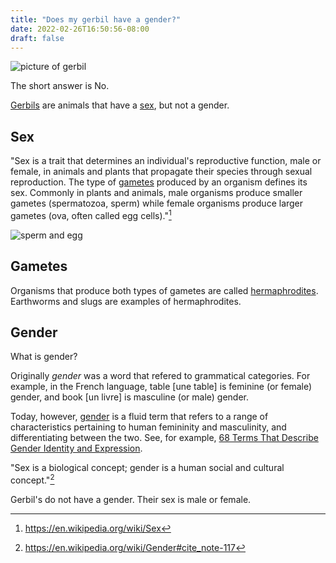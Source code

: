 ```yaml
---
title: "Does my gerbil have a gender?"
date: 2022-02-26T16:50:56-08:00
draft: false
---
```


![picture of gerbil](https://upload.wikimedia.org/wikipedia/commons/thumb/7/72/Gerbil_Awesomness.JPG/292px-Gerbil_Awesomness.JPG)

The short answer is No.

[Gerbils](https://en.wikipedia.org/wiki/Mongolian_gerbil) are animals
that have a [sex](https://en.wikipedia.org/wiki/Sex), but not a
gender.


## Sex

"Sex is a trait that determines an individual's reproductive function,
male or female, in animals and plants that propagate their species
through sexual reproduction. The type of
[gametes](https://en.wikipedia.org/wiki/Gamete) produced by an
organism defines its sex. Commonly in plants and animals, male
organisms produce smaller gametes (spermatozoa, sperm) while female
organisms produce larger gametes (ova, often called egg cells)."[^1]

![sperm and egg](https://upload.wikimedia.org/wikipedia/commons/thumb/f/f7/Egg_and_Sperm.png/320px-Egg_and_Sperm.png)

## Gametes

Organisms that produce both types of gametes are called
[hermaphrodites](https://en.wikipedia.org/wiki/Hermaphrodite).
Earthworms and slugs are examples of hermaphrodites.


## Gender

What is gender?

Originally _gender_ was a word that refered to grammatical
categories. For example, in the French language, table [une table] is
feminine (or female) gender, and book [un livre] is masculine (or
male) gender.

Today, however, [gender](https://en.wikipedia.org/wiki/Gender) is a
fluid term that refers to a range of characteristics pertaining to
human femininity and masculinity, and differentiating between the
two. See, for example, [68 Terms That Describe Gender Identity and Expression](https://www.healthline.com/health/different-genders).


"Sex is a biological concept; gender is a human social and cultural
concept."[^2]

Gerbil's do not have a gender. Their sex is male or female.


[^1]: https://en.wikipedia.org/wiki/Sex
[^2]: https://en.wikipedia.org/wiki/Gender#cite_note-117

